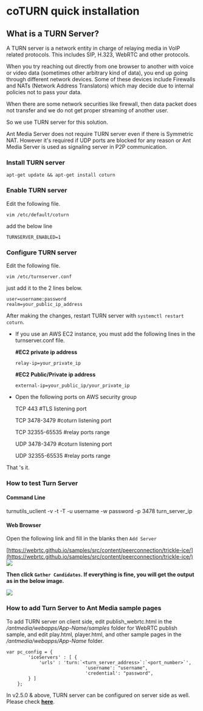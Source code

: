 # coTURN quick installation

What is a TURN Server?
----------------------

A TURN server is a network entity in charge of relaying media in VoIP related protocols. This includes SIP, H.323, WebRTC and other protocols.

When you try reaching out directly from one browser to another with voice or video data (sometimes other arbitrary kind of data), you end up going through different network devices. Some of these devices include Firewalls and NATs (Network Address Translators) which may decide due to internal policies not to pass your data.

When there are some network securities like firewall, then data packet does not transfer and we do not get proper streaming of another user.

So we use TURN server for this solution.

Ant Media Server does not require TURN server even if there is Symmetric NAT. However it's required if UDP ports are blocked for any reason or Ant Media Server is used as signaling server in P2P communication.

### Install TURN server

```apt-get update && apt-get install coturn```

### Enable TURN server

Edit the following file.

```vim /etc/default/coturn```

add the below line

```TURNSERVER_ENABLED=1```

### Configure TURN server

Edit the following file.

```vim /etc/turnserver.conf```

just add it to the 2 lines below.

```
user=username:password
realm=your_public_ip_address
```

After making the changes, restart TURN server with ```systemctl restart coturn```.

* If you use an AWS EC2 instance, you must add the following lines in the turnserver.conf file.

  **#EC2 private ip address**

  ```relay-ip=your_private_ip```

  **#EC2 Public/Private ip address**

  ```external-ip=your_public_ip/your_private_ip```

* Open the following ports on AWS security group

  TCP 443 #TLS listening port

  TCP 3478-3479 #coturn listening port

  TCP 32355-65535 #relay ports range

  UDP 3478-3479 #coturn listening port

  UDP 32355-65535 #relay ports range

That 's it.

### How to test Turn Server

#### Command Line

turnutils\_uclient -v -t -T -u username -w password -p 3478 turn\_server\_ip

#### Web Browser

Open the following link and fill in the blanks then ```Add Server```

[https://webrtc.github.io/samples/src/content/peerconnection/trickle-ice/](https://webrtc.github.io/samples/src/content/peerconnection/trickle-ice/)
![](@site/static/img/turn1.png)

**Then click ```Gather Candidates```. If everything is fine, you will get the output as in the below image.**

![](https://raw.githubusercontent.com/wiki/ant-media/Ant-Media-Server/images/turn3.png)

### How to add Turn Server to Ant Media sample pages

To add TURN server on client side, edit publish_webrtc.html in the _/antmedia/webapps/App-Name/samples_ folder for WebRTC publish sample, and edit play.html, player.html, and other sample pages in the _/antmedia/webapps/App-Name_ folder.

```
var pc_config = {
		'iceServers' : [ {
			'urls' : 'turn:`<turn_server_address>`:`<port_number>`',
                             'username': "username",
                             'credential': "password",
		} ]
	};
```

In v2.5.0 & above, TURN server can be configured on server side as well. Please check [**here**](https://antmedia.io/docs/guides/configuration-and-testing/Configuring-STUN-addresses/#configuring-for-ant-media-244-and-later-versions).
